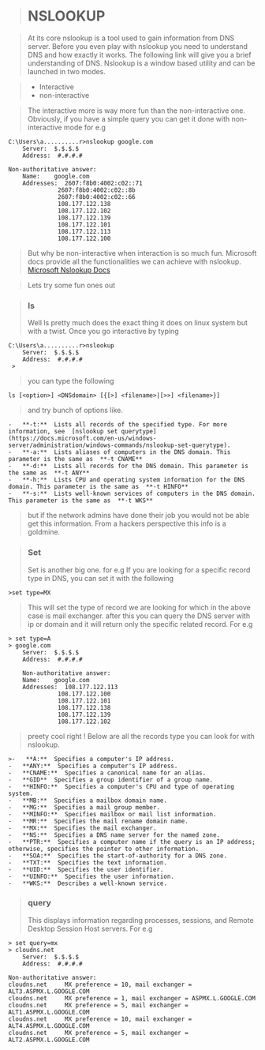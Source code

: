 

># NSLOOKUP

>At its core nslookup is a tool used to gain information from DNS server.
>Before you even play with nslookup you need to understand DNS and how exactly it works. The following link will give you a brief understanding of DNS.
>Nslookup is a window based utility and can be launched in two modes.

> - Interactive 
> - non-interactive

> The interactive more is way more fun than the non-interactive one. Obviously, if you have a simple query you can get it done with non-interactive mode for e.g

    C:\Users\a..........r>nslookup google.com
        Server:  $.$.$.$
        Address:  #.#.#.#
        
    Non-authoritative answer:
        Name:    google.com
        Addresses:  2607:f8b0:4002:c02::71
                  2607:f8b0:4002:c02::8b
                  2607:f8b0:4002:c02::66
                  108.177.122.138
                  108.177.122.102
                  108.177.122.139
                  108.177.122.101
                  108.177.122.113
                  108.177.122.100

> But why be non-interactive when interaction is so much fun.
>Microsoft docs provide all the functionalities we can achieve with nslookup.
>[Microsoft Nslookup Docs](https://docs.microsoft.com/en-us/windows-server/administration/windows-commands/nslookup)
 
 >Lets try some fun ones out
 
 >### ls 
 >Well ls pretty much does the exact thing it does on linux system but with a twist.
 >Once you go interactive by typing
 

    C:\Users\a..........r>nslookup 
        Server:  $.$.$.$
        Address:  #.#.#.#
     >
>you can type the following

    ls [<option>] <DNSdomain> [{[>] <filename>|[>>] <filename>}]
>and try bunch of options like.

    -   **-t:**  Lists all records of the specified type. For more information, see  [nslookup set querytype](https://docs.microsoft.com/en-us/windows-server/administration/windows-commands/nslookup-set-querytype).
    -   **-a:**  Lists aliases of computers in the DNS domain. This parameter is the same as  **-t CNAME**
    -   **-d:**  Lists all records for the DNS domain. This parameter is the same as  **-t ANY**
    -   **-h:**  Lists CPU and operating system information for the DNS domain. This parameter is the same as  **-t HINFO**
    -   **-s:**  Lists well-known services of computers in the DNS domain. This parameter is the same as  **-t WKS**
>but if the network admins have done their job you would not be able get this information. From a hackers perspective this info is a goldmine.

>### Set
>Set is another big one.
>for e.g If you are looking for a specific record type in DNS, you can set it with the following

    >set type=MX 
>This will set the type of record we are looking for which in the above case is mail exchanger.
>after this you can query the DNS server with ip or domain and it will return only the specific related record. For e.g

    > set type=A
    > google.com
        Server:  $.$.$.$
        Address:  #.#.#.#
    
        Non-authoritative answer:
        Name:    google.com
        Addresses:  108.177.122.113
                  108.177.122.100
                  108.177.122.101
                  108.177.122.138
                  108.177.122.139
                  108.177.122.102
>preety cool right !
>Below are all the records type you can look for with nslookup.

    >-   **A:**  Specifies a computer's IP address.
    -   **ANY:**  Specifies a computer's IP address.
    -   **CNAME:**  Specifies a canonical name for an alias.
    -   **GID**  Specifies a group identifier of a group name.
    -   **HINFO:**  Specifies a computer's CPU and type of operating system.
    -   **MB:**  Specifies a mailbox domain name.
    -   **MG:**  Specifies a mail group member.
    -   **MINFO:**  Specifies mailbox or mail list information.
    -   **MR:**  Specifies the mail rename domain name.
    -   **MX:**  Specifies the mail exchanger.
    -   **NS:**  Specifies a DNS name server for the named zone.
    -   **PTR:**  Specifies a computer name if the query is an IP address; otherwise, specifies the pointer to other information.
    -   **SOA:**  Specifies the start-of-authority for a DNS zone.
    -   **TXT:**  Specifies the text information.
    -   **UID:**  Specifies the user identifier.
    -   **UINFO:**  Specifies the user information.
    -   **WKS:**  Describes a well-known service.

>### query
>This displays information regarding processes, sessions, and Remote Desktop Session Host servers. For e.g

    > set query=mx
    > cloudns.net
        Server:  $.$.$.$
        Address:  #.#.#.#
    
    Non-authoritative answer:
    cloudns.net     MX preference = 10, mail exchanger = ALT3.ASPMX.L.GOOGLE.COM
    cloudns.net     MX preference = 1, mail exchanger = ASPMX.L.GOOGLE.COM
    cloudns.net     MX preference = 5, mail exchanger = ALT1.ASPMX.L.GOOGLE.COM
    cloudns.net     MX preference = 10, mail exchanger = ALT4.ASPMX.L.GOOGLE.COM
    cloudns.net     MX preference = 5, mail exchanger = ALT2.ASPMX.L.GOOGLE.COM

>
>
<!--stackedit_data:
eyJoaXN0b3J5IjpbMjA3NDY5MzM4Nyw1MzUwNjc5NjksNzE1NT
Q0NTcwLDEzMTg0NTI3MzEsLTEwNzAzMDk3NzksLTEwNjQwMzE4
NTFdfQ==
-->